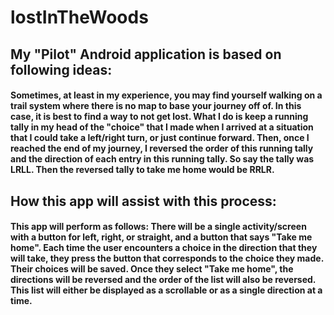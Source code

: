 # lostInTheWoods
## My "Pilot" Android application is based on following ideas: 
#### Sometimes, at least in my experience, you may find yourself walking on a trail system where there is no map to base your journey off of. In this case, it is best to find a way to not get lost. What I do is keep a running tally in my head of the "choice" that I made when I arrived at a situation that I could take a left/right turn, or just continue forward. Then, once I reached the end of my journey, I reversed the order of this running tally and the direction of each entry in this running tally. So say the tally was LRLL. Then the reversed tally to take me home would be RRLR. 
## How this app will assist with this process: 
#### This app will perform as follows: There will be a single activity/screen with a button for left, right, or straight, and a button that says "Take me home". Each time the user encounters a choice in the direction that they will take, they press the button that corresponds to the choice they made. Their choices will be saved. Once they select "Take me home", the directions will be reversed and the order of the list will also be reversed. This list will either be displayed as a scrollable or as a single direction at a time. 

